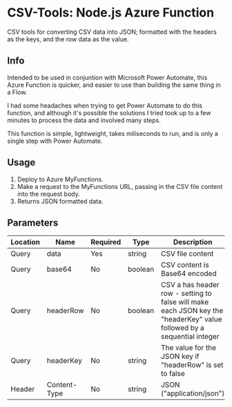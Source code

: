 # CSV-Tools: Node.js Azure Function

CSV tools for converting CSV data into JSON; formatted with the headers as the keys, and the row data as the value.

## Info

Intended to be used in conjuntion with Microsoft Power Automate, this Azure Function is quicker, and easier to use than building the same thing in a Flow.

I had some headaches when trying to get Power Automate to do this function, and although it's possible the solutions I tried took up to a few minutes to process the data and involved many steps.

This function is simple, lightweight, takes miliseconds to run, and is only a single step with Power Automate.

## Usage

1. Deploy to Azure MyFunctions.
2. Make a request to the MyFunctions URL, passing in the CSV file content into the request body.
3. Returns JSON formatted data.

## Parameters

| Location | Name | Required | Type | Description | Default |
| - | - | - | - | - | - |
| Query | data | Yes | string | CSV file content | - |
| Query | base64 | No | boolean | CSV content is Base64 encoded | true |
| Query | headerRow | No | boolean | CSV a has header row - setting to false will make each JSON key the "headerKey" value followed by a sequential integer | true |
| Query | headerKey | No | string | The value for the JSON key if "headerRow" is set to false | "parameter" |
| Header | Content-Type | No | string | JSON ("application/json") | "application/json" |
